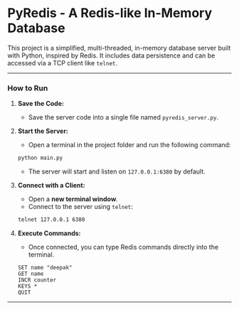# PyRedis - A Redis-like In-Memory Database

This project is a simplified, multi-threaded, in-memory database server built with Python, inspired by Redis. It includes data persistence and can be accessed via a TCP client like `telnet`.

---

### **How to Run**

1.  **Save the Code:**
    * Save the server code into a single file named `pyredis_server.py`.

2.  **Start the Server:**
    * Open a terminal in the project folder and run the following command:
    ```bash
    python main.py
    ```
    * The server will start and listen on `127.0.0.1:6380` by default.

3.  **Connect with a Client:**
    * Open a **new terminal window**.
    * Connect to the server using `telnet`:
    ```bash
    telnet 127.0.0.1 6380
    ```

4.  **Execute Commands:**
    * Once connected, you can type Redis commands directly into the terminal.
    ```
    SET name "deepak"
    GET name
    INCR counter
    KEYS *
    QUIT
    ```

---
